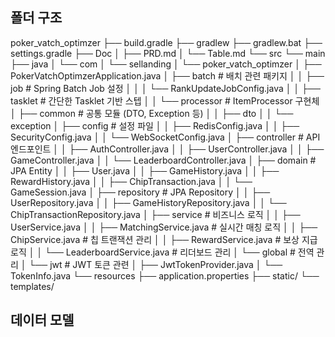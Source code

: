 
## 폴더 구조 

poker_vatch_optimzer
├── build.gradle
├── gradlew
├── gradlew.bat
├── settings.gradle
├── Doc
│   ├── PRD.md
│   └── Table.md
└── src
    └── main
        ├── java
        │   └── com
        │       └── sellanding
        │           └── poker_vatch_optimzer
        │               ├── PokerVatchOptimzerApplication.java
        │               ├── batch          # 배치 관련 패키지
        │               │   ├── job        # Spring Batch Job 설정
        │               │   │   └── RankUpdateJobConfig.java
        │               │   ├── tasklet    # 간단한 Tasklet 기반 스텝
        │               │   └── processor  # ItemProcessor 구현체
        │               ├── common         # 공통 모듈 (DTO, Exception 등)
        │               │   ├── dto
        │               │   └── exception
        │               ├── config         # 설정 파일
        │               │   ├── RedisConfig.java
        │               │   ├── SecurityConfig.java
        │               │   └── WebSocketConfig.java
        │               ├── controller     # API 엔드포인트
        │               │   ├── AuthController.java
        │               │   ├── UserController.java
        │               │   ├── GameController.java
        │               │   └── LeaderboardController.java
        │               ├── domain         # JPA Entity
        │               │   ├── User.java
        │               │   ├── GameHistory.java
        │               │   ├── RewardHistory.java
        │               │   ├── ChipTransaction.java
        │               │   └── GameSession.java
        │               ├── repository     # JPA Repository
        │               │   ├── UserRepository.java
        │               │   ├── GameHistoryRepository.java
        │               │   └── ChipTransactionRepository.java
        │               ├── service        # 비즈니스 로직
        │               │   ├── UserService.java
        │               │   ├── MatchingService.java  # 실시간 매칭 로직
        │               │   ├── ChipService.java      # 칩 트랜잭션 관리
        │               │   ├── RewardService.java    # 보상 지급 로직
        │               │   └── LeaderboardService.java # 리더보드 관리
        │               └── global         # 전역 관리
        │                   └── jwt        # JWT 토큰 관련
        │                       ├── JwtTokenProvider.java
        │                       └── TokenInfo.java
        └── resources
            ├── application.properties
            ├── static/
            └── templates/


## 데이터 모델 

